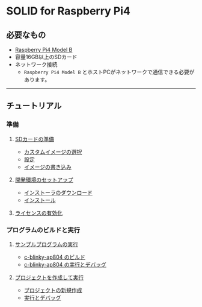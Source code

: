 # SOLID for Raspberry Pi4

## 必要なもの

- [Raspberry Pi4 Model B](https://www.raspberrypi.com/products/raspberry-pi-4-model-b/)
- 容量16GB以上のSDカード
- ネットワーク接続
  - `Raspberry Pi4 Model B` とホストPCがネットワークで通信できる必要があります。

-------

## チュートリアル

### 準備
1. [SDカードの準備](doc/writing-sd-card-image.md)
   - [カスタムイメージの選択](doc/writing-sd-card-image.md#カスタムイメージの選択)
   - [設定](doc/writing-sd-card-image.md#設定)
   - [イメージの書き込み](doc/writing-sd-card-image.md#イメージの書き込み)

2. [開発環境のセットアップ](doc/setup-devenv.md)
   - [インストーラのダウンロード](doc/setup-devenv.md#インストーラのダウンロード)
   - [インストール](doc/setup-devenv.md#インストール)

3. [ライセンスの有効化](doc/licensetool.md)

### プログラムのビルドと実行

1. [サンプルプログラムの実行](doc/running-sample-program.md)
   - [c-blinky-ap804 のビルド](doc/running-sample-program.md#c-blinky-ap804-のビルド)
   - [c-blinky-ap804 の実行とデバッグ](doc/running-sample-program.md#c-blinky-ap804-の実行とデバッグ)

2. [プロジェクトを作成して実行](doc/build-and-run-newproject.md)
   - [プロジェクトの新規作成](doc/build-and-run-newproject.md#プロジェクトの新規作成)
   - [実行とデバッグ](doc/build-and-run-newproject.md#実行とデバッグ)
